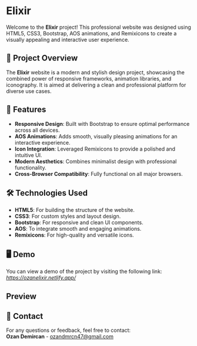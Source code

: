 # Elixir

Welcome to the **Elixir** project! This professional website was designed using HTML5, CSS3, Bootstrap, AOS animations, and Remixicons to create a visually appealing and interactive user experience.

## 🎯 Project Overview
The **Elixir** website is a modern and stylish design project, showcasing the combined power of responsive frameworks, animation libraries, and iconography. It is aimed at delivering a clean and professional platform for diverse use cases.

## 🚀 Features
- **Responsive Design**: Built with Bootstrap to ensure optimal performance across all devices.
- **AOS Animations**: Adds smooth, visually pleasing animations for an interactive experience.
- **Icon Integration**: Leveraged Remixicons to provide a polished and intuitive UI.
- **Modern Aesthetics**: Combines minimalist design with professional functionality.
- **Cross-Browser Compatibility**: Fully functional on all major browsers.

## 🛠️ Technologies Used
- **HTML5**: For building the structure of the website.
- **CSS3**: For custom styles and layout design.
- **Bootstrap**: For responsive and clean UI components.
- **AOS**: To integrate smooth and engaging animations.
- **Remixicons**: For high-quality and versatile icons.

## 🖥️ Demo
You can view a demo of the project by visiting the following link:  
*https://ozanelixir.netlify.app/*

## Preview


## 📧 Contact
For any questions or feedback, feel free to contact:  
**Ozan Demircan** - ozandmrcn47@gmail.com

